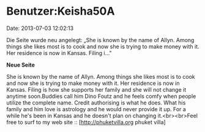 Benutzer:Keisha50A
==================

Date: 2013-07-03 12:02:13

Die Seite wurde neu angelegt: „She is known by the name of Allyn. Among
things she likes most is to cook and now she is trying to make money
with it. Her residence is now in Kansas. Filing i..."

**Neue Seite**

<div>

She is known by the name of Allyn. Among things she likes most is to
cook and now she is trying to make money with it. Her residence is now
in Kansas. Filing is how she supports her family and she will not change
it anytime soon.Buddies call him Dino Foutz and he feels comfy when
people utilize the complete name. Credit authorising is what he does.
What his family and him love is astrology and he would never provide it
up. For a while he\'s been in Kansas and he doesn\'t plan on changing
it.\<br\>\<br\>Feel free to surf to my web site ::
\[http://phuketvilla.org phuket villa\]

</div>
